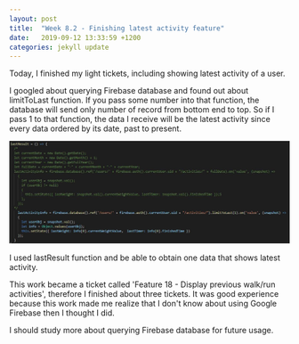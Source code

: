 ```yaml
---
layout: post
title:  "Week 8.2 - Finishing latest activity feature"
date:   2019-09-12 13:33:59 +1200
categories: jekyll update
---
```


Today, I finished my light tickets, including showing latest activity of a user.

I googled about querying Firebase database and found out about limitToLast function.
If you pass some number into that function, the database will send only number of record from bottom end to top.
So if I pass 1 to that function, the data I receive will be the latest activity since every data ordered by its date, past to present.

![lastResult function](/assets/img/Week_8_2_1.JPG)

I used lastResult function and be able to obtain one data that shows latest activity.

This work became a ticket called 'Feature 18 - Display previous walk/run activities', therefore I finished about three tickets.
It was good experience because this work made me realize that I don't know about using Google Firebase then I thought I did.

I should study more about querying Firebase database for future usage.